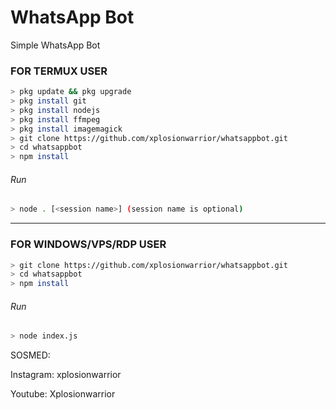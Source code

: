 # WhatsApp Bot
Simple WhatsApp Bot

### FOR TERMUX USER
```bash
> pkg update && pkg upgrade
> pkg install git
> pkg install nodejs
> pkg install ffmpeg
> pkg install imagemagick
> git clone https://github.com/xplosionwarrior/whatsappbot.git
> cd whatsappbot
> npm install
```
###### Run
```bash
> node . [<session name>] (session name is optional)
```

---------

### FOR WINDOWS/VPS/RDP USER
```bash
> git clone https://github.com/xplosionwarrior/whatsappbot.git
> cd whatsappbot
> npm install
```
###### Run
```bash
> node index.js
```
 SOSMED:
 
 Instagram: xplosionwarrior
 
 Youtube: Xplosionwarrior
